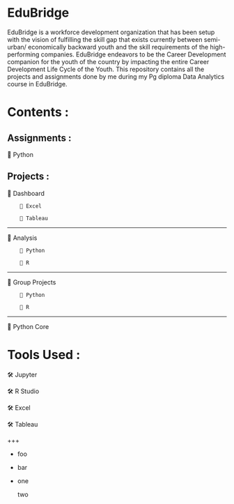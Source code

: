 # EduBridge
EduBridge is a workforce development organization that has been setup with the vision of fulfilling the skill gap that exists currently between semi-urban/ economically backward youth and the skill requirements of the high-performing companies. EduBridge endeavors to be the Career Development companion for the youth of the country by impacting the entire Career Development Life Cycle of the Youth.
This repository contains all the projects and assignments done by me during my Pg diploma Data Analytics course in EduBridge.

# Contents :

## Assignments :

🔲 Python 
  
## Projects :

  🔲 Dashboard
  
        🔘 Excel 
               
        🔘 Tableau
              
  <hr />
  🔲 Analysis
  
        🔘 Python   
                                                                                   
        🔘 R
  <hr />
  🔲 Group Projects
  
        🔘 Python
     
        🔘 R            
              
  <hr />
  🔲 Python Core
               
  
# Tools Used :

  🛠 Jupyter
  
  🛠 R Studio
  
  🛠 Excel
  
  🛠 Tableau 
  
  <p>+++</p>
 <ul>
<li>foo</li>
</ul>

<ul>
<li>bar</li>
</ul>
<ul>
<li>
<p>one</p>
<p>two</p>
</li>
</ul>
